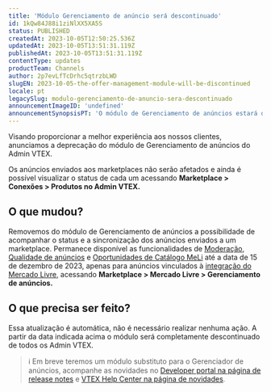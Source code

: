```yaml
---
title: 'Módulo Gerenciamento de anúncio será descontinuado'
id: 1kQw84J88i1ziNlXX5XA5S
status: PUBLISHED
createdAt: 2023-10-05T12:50:25.536Z
updatedAt: 2023-10-05T13:51:31.119Z
publishedAt: 2023-10-05T13:51:31.119Z
contentType: updates
productTeam: Channels
author: 2p7evLfTcDrhc5qtrzbLWD
slugEN: 2023-10-05-the-offer-management-module-will-be-discontinued
locale: pt
legacySlug: modulo-gerenciamento-de-anuncio-sera-descontinuado
announcementImageID: 'undefined'
announcementSynopsisPT: 'O módulo de Gerenciamento de anúncios estará disponível apenas para integração com o Mercado Livre.'
---
```


Visando proporcionar a melhor experiência aos nossos clientes, anunciamos a deprecação do módulo de Gerenciamento de anúncios do Admin VTEX.

Os anúncios enviados aos marketplaces não serão afetados e ainda é possível visualizar o status de cada um acessando **Marketplace > Conexões > Produtos no Admin VTEX.**

## O que mudou?

Removemos do módulo de Gerenciamento de anúncios a possibilidade de acompanhar o status e a sincronização dos anúncios enviados a um marketplace.
Permanece disponível as funcionalidades de [Moderação](/pt/tutorial/gerenciamento-de-anuncios-moderacao-e-qualidade-dos-anuncios-do-mercado--xSbPzA41jiWPAorlBCEA4?&utm_source=autocomplete#moderacao), [Qualidade de anúncios](/pt/tutorial/gerenciamento-de-anuncios-moderacao-e-qualidade-dos-anuncios-do-mercado--xSbPzA41jiWPAorlBCEA4?&utm_source=autocomplete#qualidade) e [Oportunidades de Catálogo MeLi](/pt/tutorial/anuncios-enviados-oportunidades-de-buybox--1hO9eI1th47EGxQoTzGewC) até a data de 15 de dezembro de 2023, apenas para anúncios vinculados à [integração do Mercado Livre](/pt/tracks/configurar-integracao-do-mercado-livre--2YfvI3Jxe0CGIKoWIGQEIq/51oWBHvVxSs8eAwLQhSbSd), acessando **Marketplace > Mercado Livre > Gerenciamento de anúncios.**

## O que precisa ser feito?

Essa atualização é automática, não é necessário realizar nenhuma ação. A partir da data indicada acima o módulo será completamente descontinuado de todos os Admin VTEX.

> ℹ️ Em breve teremos um módulo substituto para o Gerenciador de anúncios, acompanhe as novidades no [Developer portal na página de release notes](https://developers.vtex.com/updates/release-notes) e [VTEX Help Center na página de novidades](/pt/announcements).

